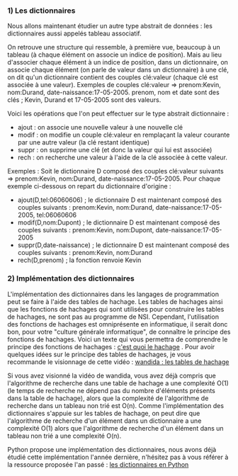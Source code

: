 ### 1) Les dictionnaires

Nous allons maintenant étudier un autre type abstrait de données : les dictionnaires aussi appelés tableau associatif.

On retrouve une structure qui ressemble, à première vue, beaucoup à un tableau (à chaque élément on associe un indice de position). Mais au lieu d'associer chaque élément à un indice de position, dans un dictionnaire, on associe chaque élément (on parle de valeur dans un dictionnaire) à une clé, on dit qu'un dictionnaire contient des couples clé:valeur (chaque clé est associée à une valeur). Exemples de couples clé:valeur => prenom:Kevin, nom:Durand, date-naissance:17-05-2005. prenom, nom et date sont des clés ; Kevin, Durand et 17-05-2005 sont des valeurs.

Voici les opérations que l'on peut effectuer sur le type abstrait dictionnaire :

- ajout : on associe une nouvelle valeur à une nouvelle clé
- modif : on modifie un couple clé:valeur en remplaçant la valeur courante par une autre valeur (la clé restant identique)
- suppr : on supprime une clé (et donc la valeur qui lui est associée)
- rech : on recherche une valeur à l'aide de la clé associée à cette valeur.

Exemples : Soit le dictionnaire D composé des couples clé:valeur suivants => prenom:Kevin, nom:Durand, date-naissance:17-05-2005. Pour chaque exemple ci-dessous on repart du dictionnaire d'origine :

- ajout(D,tel:06060606) ; le dictionnaire D est maintenant composé des couples suivants : prenom:Kevin, nom:Durand, date-naissance:17-05-2005, tel:06060606
- modif(D,nom:Dupont) ; le dictionnaire D est maintenant composé des couples suivants : prenom:Kevin, nom:Dupont, date-naissance:17-05-2005
- suppr(D,date-naissance) ; le dictionnaire D est maintenant composé des couples suivants : prenom:Kevin, nom:Durand
- rech(D,prenom) ; la fonction renvoie Kevin

### 2)  Implémentation des dictionnaires

L'implémentation des dictionnaires dans les langages de programmation peut se faire à l'aide des tables de hachage. Les tables de hachages ainsi que les fonctions de hachages qui sont utilisées pour construire les tables de hachages, ne sont pas au programme de NSI. Cependant, l'utilisation des fonctions de hachages est omniprésente en informatique, il serait donc bon, pour votre "culture générale informatique", de connaître le principe des fonctions de hachages. Voici un texte qui vous permettra de comprendre le principe des fonctions de hachages : [c'est quoi le hachage](https://www.culture-informatique.net/cest-quoi-hachage/) . Pour avoir quelques idées sur le principe des tables de hachages, je vous recommande le visionnage de cette vidéo : [wandida : les tables de hachage](https://www.youtube.com/watch?v=CkLctGYWFPA)

Si vous avez visionné la vidéo de wandida, vous avez déjà compris que l'algorithme de recherche dans une table de hachage a une complexité O(1) (le temps de recherche ne dépend pas du nombre d'éléments présents dans la table de hachage), alors que la complexité de l'algorithme de recherche dans un tableau non trié est O(n). Comme l'implémentation des dictionnaires s'appuie sur les tables de hachage, on peut dire que l'algorithme de recherche d'un élément dans un dictionnaire a une complexité O(1) alors que l'algorithme de recherche d'un élément dans un tableau non trié a une complexité O(n).

Python propose une implémentation des dictionnaires, nous avons déjà étudié cette implémentation l'année dernière, n'hésitez pas à vous référer à la ressource proposée l'an passé : [les dictionnaires en Python](https://dav74.github.io/site_nsi_prem/c3c/)
